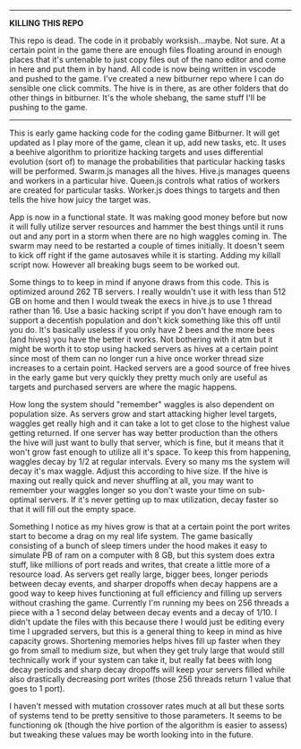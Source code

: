 ***************************************************
**KILLING THIS REPO**

This repo is dead.  The code in it probably worksish...maybe.  Not sure.  At a certain point in the game there are enough files floating around in enough places that it's untenable to just copy files out of the nano editor and come in here and put them in by hand.  All code is now being written in vscode and pushed to the game.  I've created a new bitburner repo where I can do sensible one click commits.  The hive is in there, as are other folders that do other things in bitburner.  It's the whole shebang, the same stuff I'll be pushing to the game.
***************************************************

This is early game hacking code for the coding game Bitburner.  It will get updated as I play more of the game, clean it up, add new tasks, etc.  It uses a beehive algorithm to prioritize
hacking targets and uses differential evolution (sort of) to manage the probabilities that particular hacking tasks will be performed.  Swarm.js manages all the hives.  Hive.js manages queens
and workers in a particular hive.  Queen.js controls what ratios of workers are created for particular tasks.  Worker.js does things to targets and then tells the hive how juicy the target was.

App is now in a functional state.  It was making good money before but now it will fully utilize server resources and hammer the best things until it runs out and any port in a storm when there are no high waggles coming in.  The swarm may need to be restarted a couple of times initially.  It doesn't seem to kick off right if the game autosaves while it is starting.  Adding my killall script now.  However all breaking bugs seem to be worked out.

Some things to to keep in mind if anyone draws from this code.  This is optimized around 262 TB servers.  I really wouldn't use it with less than 512 GB on home and then I would tweak the execs in hive.js to use 1 thread rather than 16.  Use a basic hacking script if you don't have enough ram to support a decentish population and don't kick something like this off until you do.  It's basically useless if you only have 2 bees and the more bees (and hives) you have the better it works.  Not bothering with it atm but it might be worth it to stop using hacked servers as hives at a certain point since most of them can no longer run a hive once worker thread size increases to a certain point.  Hacked servers are a good source of free hives in the early game but very quickly they pretty much only are useful as targets and purchased servers are where the magic happens.

How long the system should "remember" waggles is also dependent on population size.  As servers grow and start attacking higher level targets, waggles get really high and it can take a lot to get close to the highest value getting returned.  If one server has way better production than the others the hive will just want to bully that server, which is fine, but it means that it won't grow fast enough to utilize all it's space.  To keep this from happening, waggles decay by 1/2 at regular intervals. Every so many ms the system will decay it's max waggle.  Adjust this according to hive size.  If the hive is maxing out really quick and never shuffling at all, you may want to remember your waggles longer so you don't waste your time on sub-optimal servers.  If it's never getting up to max utilization, decay faster so that it will fill out the empty space.

Something I notice as my hives grow is that at a certain point the port writes start to become a drag on my real life system.  The game basically consisting of a bunch of sleep timers under the hood makes it easy to simulate PB of ram on a computer with 8 GB, but this system does extra stuff, like millions of port reads and writes, that create a little more of a resource load.  As servers get really large, bigger bees, longer periods between decay events, and sharper dropoffs when decay happens are a good way to keep hives functioning at full efficiency and filling up servers without crashing the game.  Currently I'm running my bees on 256 threads a piece with a 1 second delay between decay events and a decay of 1/10.  I didn't update the files with this because there I would just be editing every time I upgraded servers, but this is a general thing to keep in mind as hive capacity grows.  Shortening memories helps hives fill up faster when they go from small to medium size, but when they get truly large that would still technically work if your system can take it, but really fat bees with long decay periods and sharp decay dropoffs will keep your servers filled while also drastically decreasing port writes (those 256 threads return 1 value that goes to 1 port).

I haven't messed with mutation crossover rates much at all but these sorts of systems tend to be pretty sensitive to those parameters.  It seems to be functioning ok (though the hive portion of the algorithm is easier to assess) but tweaking these values may be worth looking into in the future.
